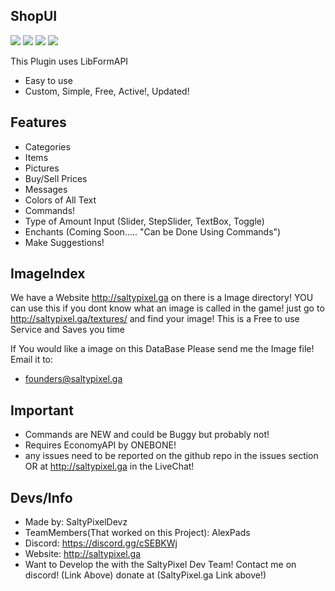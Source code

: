 ## ShopUI
[![](https://poggit.pmmp.io/shield.state/CustomShopUI)](https://poggit.pmmp.io/p/CustomShopUI)
[![](https://poggit.pmmp.io/shield.api/CustomShopUI)](https://poggit.pmmp.io/p/CustomShopUI)
[![](https://poggit.pmmp.io/shield.dl.total/CustomShopUI)](https://poggit.pmmp.io/p/CustomShopUI)
[![](https://poggit.pmmp.io/shield.dl/CustomShopUI)](https://poggit.pmmp.io/p/CustomShopUI)

This Plugin uses LibFormAPI
- Easy to use 
- Custom, Simple, Free, Active!, Updated!

## Features

- Categories
- Items
- Pictures
- Buy/Sell Prices
- Messages
- Colors of All Text
- Commands!
- Type of Amount Input (Slider, StepSlider, TextBox, Toggle)
- Enchants (Coming Soon..... "Can be Done Using Commands")
- Make Suggestions!

## ImageIndex

We have a Website http://saltypixel.ga on there is a Image directory!
YOU can use this if you dont know what an image is called in the game!
just go to http://saltypixel.ga/textures/ and find your image!
This is a Free to use Service and Saves you time 

If You would like a image on this DataBase Please send me the Image file! Email it to:
- founders@saltypixel.ga

## Important
- Commands are NEW and could be Buggy but probably not!
- Requires EconomyAPI by ONEBONE!
- any issues need to be reported on the github repo in the issues section OR at http://saltypixel.ga in the LiveChat!

## Devs/Info

- Made by: SaltyPixelDevz
- TeamMembers(That worked on this Project): AlexPads
- Discord: https://discord.gg/cSEBKWj
- Website: http://saltypixel.ga
- Want to Develop the with the SaltyPixel Dev Team! Contact me on discord! (Link Above) 
donate at (SaltyPixel.ga Link above!)
